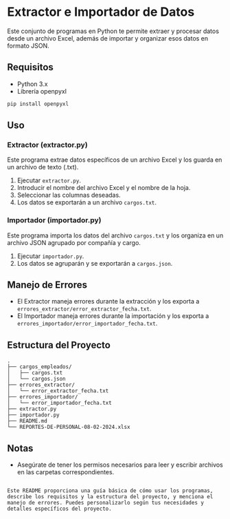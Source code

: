 # Extractor e Importador de Datos

Este conjunto de programas en Python te permite extraer y procesar datos desde un archivo Excel, además de importar y organizar esos datos en formato JSON.

## Requisitos

- Python 3.x
- Librería openpyxl

```bash
pip install openpyxl
```

## Uso

### Extractor (extractor.py)

Este programa extrae datos específicos de un archivo Excel y los guarda en un archivo de texto (.txt).

1. Ejecutar `extractor.py`.
2. Introducir el nombre del archivo Excel y el nombre de la hoja.
3. Seleccionar las columnas deseadas.
4. Los datos se exportarán a un archivo `cargos.txt`.

### Importador (importador.py)

Este programa importa los datos del archivo `cargos.txt` y los organiza en un archivo JSON agrupado por compañía y cargo.

1. Ejecutar `importador.py`.
2. Los datos se agruparán y se exportarán a `cargos.json`.

## Manejo de Errores

- El Extractor maneja errores durante la extracción y los exporta a `errores_extractor/error_extractor_fecha.txt`.
- El Importador maneja errores durante la importación y los exporta a `errores_importador/error_importador_fecha.txt`.

## Estructura del Proyecto

```plaintext
.
├── cargos_empleados/
│   ├── cargos.txt
│   └── cargos.json
├── errores_extractor/
│   └── error_extractor_fecha.txt
├── errores_importador/
│   └── error_importador_fecha.txt
├── extractor.py
├── importador.py
├── README.md
└── REPORTES-DE-PERSONAL-08-02-2024.xlsx
```

## Notas

- Asegúrate de tener los permisos necesarios para leer y escribir archivos en las carpetas correspondientes.

```

Este README proporciona una guía básica de cómo usar los programas, describe los requisitos y la estructura del proyecto, y menciona el manejo de errores. Puedes personalizarlo según tus necesidades y detalles específicos del proyecto.
